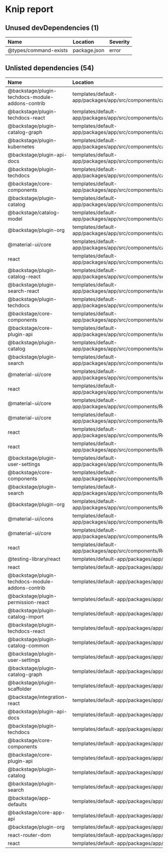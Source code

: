 # Knip report

## Unused devDependencies (1)

| Name                  | Location     | Severity |
| :-------------------- | :----------- | :------- |
| @types/command-exists | package.json | error    |

## Unlisted dependencies (54)

| Name                                             | Location                                                                 | Severity |
| :----------------------------------------------- | :----------------------------------------------------------------------- | :------- |
| @backstage/plugin-techdocs-module-addons-contrib | templates/default-app/packages/app/src/components/catalog/EntityPage.tsx | error    |
| @backstage/plugin-techdocs-react                 | templates/default-app/packages/app/src/components/catalog/EntityPage.tsx | error    |
| @backstage/plugin-catalog-graph                  | templates/default-app/packages/app/src/components/catalog/EntityPage.tsx | error    |
| @backstage/plugin-kubernetes                     | templates/default-app/packages/app/src/components/catalog/EntityPage.tsx | error    |
| @backstage/plugin-api-docs                       | templates/default-app/packages/app/src/components/catalog/EntityPage.tsx | error    |
| @backstage/plugin-techdocs                       | templates/default-app/packages/app/src/components/catalog/EntityPage.tsx | error    |
| @backstage/core-components                       | templates/default-app/packages/app/src/components/catalog/EntityPage.tsx | error    |
| @backstage/plugin-catalog                        | templates/default-app/packages/app/src/components/catalog/EntityPage.tsx | error    |
| @backstage/catalog-model                         | templates/default-app/packages/app/src/components/catalog/EntityPage.tsx | error    |
| @backstage/plugin-org                            | templates/default-app/packages/app/src/components/catalog/EntityPage.tsx | error    |
| @material-ui/core                                | templates/default-app/packages/app/src/components/catalog/EntityPage.tsx | error    |
| react                                            | templates/default-app/packages/app/src/components/catalog/EntityPage.tsx | error    |
| @backstage/plugin-catalog-react                  | templates/default-app/packages/app/src/components/search/SearchPage.tsx  | error    |
| @backstage/plugin-search-react                   | templates/default-app/packages/app/src/components/search/SearchPage.tsx  | error    |
| @backstage/plugin-techdocs                       | templates/default-app/packages/app/src/components/search/SearchPage.tsx  | error    |
| @backstage/core-components                       | templates/default-app/packages/app/src/components/search/SearchPage.tsx  | error    |
| @backstage/core-plugin-api                       | templates/default-app/packages/app/src/components/search/SearchPage.tsx  | error    |
| @backstage/plugin-catalog                        | templates/default-app/packages/app/src/components/search/SearchPage.tsx  | error    |
| @backstage/plugin-search                         | templates/default-app/packages/app/src/components/search/SearchPage.tsx  | error    |
| @material-ui/core                                | templates/default-app/packages/app/src/components/search/SearchPage.tsx  | error    |
| react                                            | templates/default-app/packages/app/src/components/search/SearchPage.tsx  | error    |
| @material-ui/core                                | templates/default-app/packages/app/src/components/Root/LogoFull.tsx      | error    |
| @material-ui/core                                | templates/default-app/packages/app/src/components/Root/LogoIcon.tsx      | error    |
| react                                            | templates/default-app/packages/app/src/components/Root/LogoFull.tsx      | error    |
| react                                            | templates/default-app/packages/app/src/components/Root/LogoIcon.tsx      | error    |
| @backstage/plugin-user-settings                  | templates/default-app/packages/app/src/components/Root/Root.tsx          | error    |
| @backstage/core-components                       | templates/default-app/packages/app/src/components/Root/Root.tsx          | error    |
| @backstage/plugin-search                         | templates/default-app/packages/app/src/components/Root/Root.tsx          | error    |
| @backstage/plugin-org                            | templates/default-app/packages/app/src/components/Root/Root.tsx          | error    |
| @material-ui/icons                               | templates/default-app/packages/app/src/components/Root/Root.tsx          | error    |
| @material-ui/core                                | templates/default-app/packages/app/src/components/Root/Root.tsx          | error    |
| react                                            | templates/default-app/packages/app/src/components/Root/Root.tsx          | error    |
| @testing-library/react                           | templates/default-app/packages/app/src/App.test.tsx                      | error    |
| react                                            | templates/default-app/packages/app/src/App.test.tsx                      | error    |
| @backstage/plugin-techdocs-module-addons-contrib | templates/default-app/packages/app/src/App.tsx                           | error    |
| @backstage/plugin-permission-react               | templates/default-app/packages/app/src/App.tsx                           | error    |
| @backstage/plugin-catalog-import                 | templates/default-app/packages/app/src/App.tsx                           | error    |
| @backstage/plugin-techdocs-react                 | templates/default-app/packages/app/src/App.tsx                           | error    |
| @backstage/plugin-catalog-common                 | templates/default-app/packages/app/src/App.tsx                           | error    |
| @backstage/plugin-user-settings                  | templates/default-app/packages/app/src/App.tsx                           | error    |
| @backstage/plugin-catalog-graph                  | templates/default-app/packages/app/src/App.tsx                           | error    |
| @backstage/plugin-scaffolder                     | templates/default-app/packages/app/src/App.tsx                           | error    |
| @backstage/integration-react                     | templates/default-app/packages/app/src/apis.ts                           | error    |
| @backstage/plugin-api-docs                       | templates/default-app/packages/app/src/App.tsx                           | error    |
| @backstage/plugin-techdocs                       | templates/default-app/packages/app/src/App.tsx                           | error    |
| @backstage/core-components                       | templates/default-app/packages/app/src/App.tsx                           | error    |
| @backstage/core-plugin-api                       | templates/default-app/packages/app/src/apis.ts                           | error    |
| @backstage/plugin-catalog                        | templates/default-app/packages/app/src/App.tsx                           | error    |
| @backstage/plugin-search                         | templates/default-app/packages/app/src/App.tsx                           | error    |
| @backstage/app-defaults                          | templates/default-app/packages/app/src/App.tsx                           | error    |
| @backstage/core-app-api                          | templates/default-app/packages/app/src/App.tsx                           | error    |
| @backstage/plugin-org                            | templates/default-app/packages/app/src/App.tsx                           | error    |
| react-router-dom                                 | templates/default-app/packages/app/src/App.tsx                           | error    |
| react                                            | templates/default-app/packages/app/src/App.tsx                           | error    |

